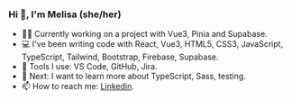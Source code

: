 ### Hi 👋, I'm Melisa (she/her)

- 👩‍💻 Currently working on a project with Vue3, Pinia and Supabase.
- 💻 I've been writing code with React, Vue3, HTML5, CSS3, JavaScript, TypeScript, Tailwind, Bootstrap, Firebase, Supabase.
- 🔧 Tools I use: VS Code, GitHub, Jira.
- 🌱 Next: I want to learn more about TypeScript, Sass, testing.
- 📫 How to reach me: [Linkedin](https://www.linkedin.com/in/melisandoval/).
